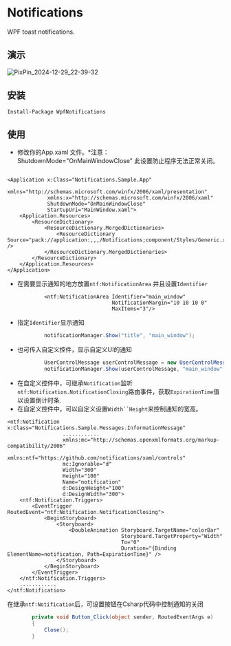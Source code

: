 # Notifications
WPF toast notifications.

## 演示
![PixPin_2024-12-29_22-39-32](https://github.com/user-attachments/assets/9fb6bb0e-64d7-4877-9a9d-bb801d26b328)

## 安装
```
Install-Package WpfNotifications
```

## 使用
* 修改你的App.xaml 文件。*注意：ShutdownMode="OnMainWindowClose" 此设置防止程序无法正常关闭。
```xaml

<Application x:Class="Notifications.Sample.App"
             xmlns="http://schemas.microsoft.com/winfx/2006/xaml/presentation"
             xmlns:x="http://schemas.microsoft.com/winfx/2006/xaml"
             ShutdownMode="OnMainWindowClose"
             StartupUri="MainWindow.xaml">
    <Application.Resources>
        <ResourceDictionary>
            <ResourceDictionary.MergedDictionaries>
                <ResourceDictionary Source="pack://application:,,,/Notifications;component/Styles/Generic.xaml" />
            </ResourceDictionary.MergedDictionaries>
        </ResourceDictionary>
    </Application.Resources>
</Application>

```

* 在需要显示通知的地方放置`ntf:NotificationArea` 并且设置`Identifier`

```xaml
            <ntf:NotificationArea Identifier="main_window"
                                  NotificationMargin="10 10 10 0"
                                  MaxItems="3"/>

```


* 指定`Identifier`显示通知
```csharp
            notificationManager.Show("title", "main_window");
```
* 也可传入自定义控件，显示自定义UI的通知

```csharp
            UserControlMessage userControlMessage = new UserControlMessage();
            notificationManager.Show(userControlMessage, "main_window",false);
```



* 在自定义控件中，可继承`Notification`监听`ntf:Notification.NotificationClosing`路由事件，获取`ExpirationTime`值以设置倒计时条.
 * 在自定义控件中，可以自定义设置`Width``Height`来控制通知的宽高。
```xaml
<ntf:Notification x:Class="Notifications.Sample.Messages.InformationMessage"
                  ............
                  xmlns:mc="http://schemas.openxmlformats.org/markup-compatibility/2006"
                  xmlns:ntf="https://github.com/notifications/xaml/controls"
                  mc:Ignorable="d"
                  Width="300"
                  Height="100"
                  Name="notification"
                  d:DesignHeight="100"
                  d:DesignWidth="300">
    <ntf:Notification.Triggers>
        <EventTrigger RoutedEvent="ntf:Notification.NotificationClosing">
            <BeginStoryboard>
                <Storyboard>
                    <DoubleAnimation Storyboard.TargetName="colorBar"
                                     Storyboard.TargetProperty="Width"
                                     To="0"
                                     Duration="{Binding ElementName=notification, Path=ExpirationTime}" />
                </Storyboard>
            </BeginStoryboard>
        </EventTrigger>
    </ntf:Notification.Triggers>
    ............
</ntf:Notification>

```
在继承`ntf:Notification`后，可设置按钮在Csharp代码中控制通知的关闭

```csharp
        private void Button_Click(object sender, RoutedEventArgs e)
        {
            Close();
        }

```





